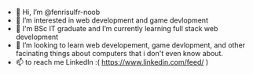 - 👋 Hi, I’m @fenrisulfr-noob
- 👀 I’m interested in web development and game devlopment 
- 🌱 I'm BSc IT graduate and I’m currently learning full stack web development
- 💞️ I’m looking to learn web developement, game devlopment, and other facinating things about computers that i don't even know about.
- 📫 to reach me LinkedIn :( https://www.linkedin.com/feed/ )

<!---
fenrisulfr-noob/fenrisulfr-noob is a ✨ special ✨ repository because its `README.md` (this file) appears on your GitHub profile.
You can click the Preview link to take a look at your changes.
--->

